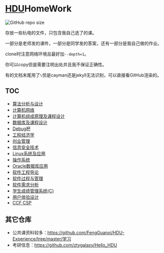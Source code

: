 # [HDU](http://sie.hdu.edu.cn/)HomeWork

![GitHub repo size](https://img.shields.io/github/repo-size/imba-tjd/HDUHomeWork)

存放一些杭电的文件，只包含我自己选了的课。

一部分是老师发的课件，一部分是同学发的答案，还有一部分是我自己做的作业。

clone时注意网络环境且最好加`--depth=1`。

你可以copy但是需要注明出处并且我不保证正确性。

有的文档末尾用了`\`但是cayman还是jekyll无法识别，可以直接看GitHub渲染的。

## TOC

* [算法分析与设计](./AnalysisAndDesignOfAlgorithms)
* [计算机网络](./ComputerNetworking)
* [计算机组成原理及课程设计](./ComputerOrganization)
* [数据库及课程设计](./Databases)
* [Debug杯](./DebugCup)
* [工程经济学](./EngineeringEconomics)
* [创业管理](./EntrepreneurManagement)
* [信息安全技术](./InformationSecurityTechnology)
* [Linux系统及应用](./LinuxSystemAndItsApplication)
* [操作系统](./OperatingSystem)
* [Oracle数据库应用](./Oracle)
* [软件工程导论](./SoftwareEngineeringIntroduction)
* [软件过程与管理](./SoftwareProcessAndManagement)
* [软件需求分析](./SoftwareRequirementsAnalysis)
* [学生成绩管理系统(C)](../../../C-Code-Repository/blob/master/StudentsScoreManagementSystem(SSMS).c)
* [用户体验设计](./UserExperienceDesign)
* [CCF CSP](./CCF_CSP)

## 其它仓库

* 公共课资料较多：<https://github.com/FengGuanxi/HDU-Experience/tree/master/学习>
* 考研信息：<https://github.com/ztygalaxy/Hello_HDU>
